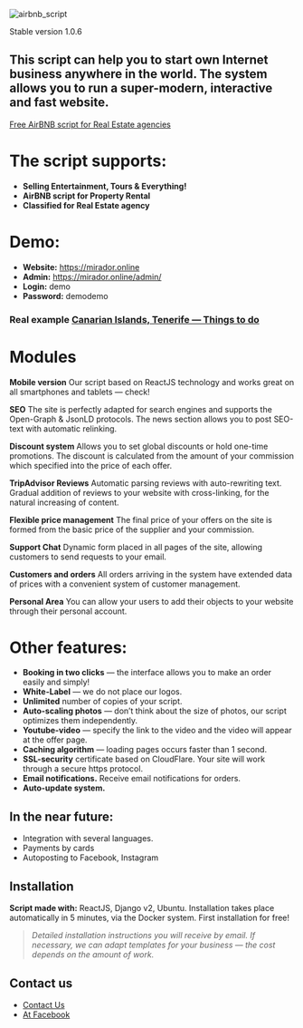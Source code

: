 ![airbnb_script](https://github.com/reactpython/airbnb_script/blob/master/airbnb_script.gif?raw=true)

Stable version 1.0.6

## This script can help you to start own Internet business anywhere in the world. The system allows you to run a super-modern, interactive and fast website.

[Free AirBNB script for Real Estate agencies](https://github.com/reactpython/best_script_for_agencies)

# The script supports:

-   **Selling Entertainment, Tours & Everything!**
-   **AirBNB script for Property Rental**    
-   **Classified for Real Estate agency**

# Demo:

-   **Website:** https://mirador.online
-   **Admin:** https://mirador.online/admin/    
-   **Login:** demo
-   **Password:** demodemo


### Real example [Canarian Islands, Tenerife — Things to do](https://tenerifebook.com)

# Modules

**Mobile version**
Our script based on ReactJS technology and works great on all smartphones and tablets — check!

**SEO**
The site is perfectly adapted for search engines and supports the Open-Graph & JsonLD protocols.
The news section allows you to post SEO-text with automatic relinking.

**Discount system**
Allows you to set global discounts or hold one-time promotions. The discount is calculated from the amount of your    commission which    specified into the price of each offer.

**TripAdvisor Reviews**
Automatic parsing reviews with auto-rewriting text.
Gradual addition of reviews to your website with cross-linking, for the natural increasing of content.

**Flexible price management**
The final price of your offers on the site is formed from the basic price of the supplier and your commission.

**Support Chat**
Dynamic form placed in all pages of the site, allowing customers to send requests to your email.

**Customers and orders**
All orders arriving in the system have extended data of prices with a convenient system of customer management.

**Personal Area**
You can allow your users to add their objects to your website through their personal account.

# Other features:

-   **Booking in two clicks** — the interface allows you to make an order easily and simply!
-   **White-Label** — we do not place our logos.
-   **Unlimited** number of copies of your script.
-   **Auto-scaling photos** — don’t think about the size of photos, our script optimizes them independently.
-   **Youtube-video** — specify the link to the video and the video will appear at the offer page.
-   **Caching algorithm** — loading pages occurs faster than 1 second.
-   **SSL-security** certificate based on CloudFlare. Your site will work through a secure https protocol.
-   **Email notifications.** Receive email notifications for orders.    
-   **Auto-update system.**

## In the near future:

-   Integration with several languages.
-   Payments by cards    
-   Autoposting to Facebook, Instagram
    

## Installation

**Script made with:** ReactJS, Django v2, Ubuntu.
Installation takes place automatically in 5 minutes, via the Docker system. First installation for free!

> *Detailed installation instructions you will receive by email.*
> *If necessary, we can adapt templates for your business — the cost depends on the amount of work.*


## Contact us

-   [Contact Us](mailto:imconfirmer@gmail.com)
-   [At Facebook](https://www.facebook.com/profile.php?id=100000600443708)
